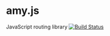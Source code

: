 # amy.js
JavaScript routing library
[![Build Status](https://travis-ci.org/e-shulitsky/amy.js.svg)](https://travis-ci.org/e-shulitsky/amy.js)
